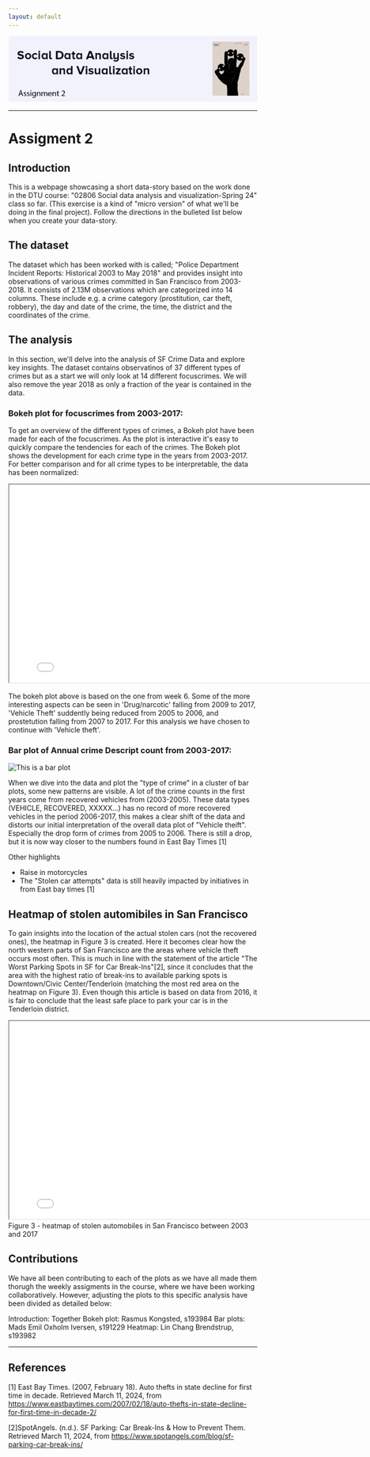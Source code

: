 ```yaml
---
layout: default
---
```


![Banner](assets/cover2.png)


---

# Assigment 2


## Introduction
This is a webpage showcasing a short data-story based on the work done in the DTU 
course: "02806 Social data analysis and visualization-Spring 24" class so far. (This exercise is a kind of "micro version" of what we'll be doing in the final project). Follow the directions in the bulleted list below when you create your data-story.


## The dataset
The dataset which has been worked with is called; "Police Department Incident Reports: Historical 2003 to May 2018" and provides insight into observations of various crimes committed in San Francisco from 2003-2018. 
It consists of 2.13M observations which are categorized into 14 columns. These include e.g. a crime category (prostitution, car theft, robbery), the day and date of the crime, the time, the district and the coordinates of the crime.



## The analysis
In this section, we'll delve into the analysis of SF Crime Data and explore key insights.
The dataset contains observatinos of 37 different types of crimes but as a start we will only look at 14 different focuscrimes. We will also remove the year 2018 as only a fraction of the year is contained in the data.

### Bokeh plot for focuscrimes from 2003-2017:
To get an overview of the different types of crimes, a Bokeh plot have been made for each of the focuscrimes. As the plot is interactive it's easy to quickly compare the tendencies for each of the crimes. The Bokeh plot shows the development for each crime type in the years from 2003-2017. For better comparison and for all crime types to be interpretable, the data has been normalized:


<iframe src="bokeh.html" width="800" height="400"></iframe>

The bokeh plot above is based on the one from week 6.
Some of the more interesting aspects can be seen in 'Drug/narcotic' falling from 2009 to 2017, 'Vehicle Theft' suddently being reduced from 2005 to 2006, and prostetution falling from 2007 to 2017.
For this analysis we have chosen to continue with 'Vehicle theft'.







### Bar plot of Annual crime Descript count from 2003-2017:


![This is a bar plot](https://Madsem2.github.io/bar_plot.png)

When we dive into the data and plot the "type of crime" in a cluster of bar plots, some new patterns are visible.  A lot of the crime counts in the first years come from recovered vehicles from (2003-2005). These data types (VEHICLE, RECOVERED, XXXXX...) has no record of more recovered vehicles in the period 2006-2017, this makes a clear shift of the data and distorts our initial interpretation of the overall data plot of "Vehicle theift". 
Especially the drop form of crimes from 2005 to 2006. There is still a drop, but it is now way closer to the numbers found in East Bay Times [1]


Other highlights
- Raise in motorcycles
- The "Stolen car attempts" data is still heavily impacted by initiatives in from East bay times [1]  


## Heatmap of stolen automibiles in San Francisco
To gain insights into the location of the actual stolen cars (not the recovered ones), the heatmap in Figure 3 is created. Here it becomes clear how the north western parts of San Francisco are the areas where vehicle theft occurs most often. This is much in line with the statement of the article "The Worst Parking Spots in SF for Car Break-Ins"[2], since it concludes that the area with the highest ratio of break-ins to available parking spots is Downtown/Civic Center/Tenderloin (matching the most red area on the heatmap on Figure 3). Even though this article is based on data from 2016,  it is fair to conclude that the least safe place to park your car is in the Tenderloin district.
<iframe src="vehicleHeatmap.html" width="800" height="400"></iframe>
Figure 3 - heatmap of stolen automobiles in San Francisco between 2003 and 2017

## Contributions

We have all been contributing to each of the plots as we have all made them thorugh the weekly assigments in the course, where we have been working collaboratively. 
However, adjusting the plots to this specific analysis have been divided as detailed below:

Introduction: Together
Bokeh plot: Rasmus Kongsted, s193984
Bar plots: Mads Emil Oxholm Iversen, s191229 
Heatmap: Lin Chang Brendstrup, s193982




---
## References
[1] East Bay Times. (2007, February 18). Auto thefts in state decline for first time in decade. Retrieved March 11, 2024, from https://www.eastbaytimes.com/2007/02/18/auto-thefts-in-state-decline-for-first-time-in-decade-2/

[2]SpotAngels. (n.d.). SF Parking: Car Break-Ins & How to Prevent Them. Retrieved March 11, 2024, from https://www.spotangels.com/blog/sf-parking-car-break-ins/
